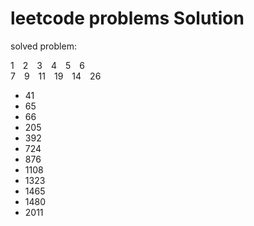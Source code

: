 # leetcode problems Solution

solved problem:

1&emsp;2&emsp;3&emsp;4&emsp;5&emsp;6<br>
7&emsp;9&emsp;11&emsp;19&emsp;14&emsp;26
- 41
- 65
- 66
- 205
- 392
- 724
- 876
- 1108
- 1323
- 1465
- 1480
- 2011
